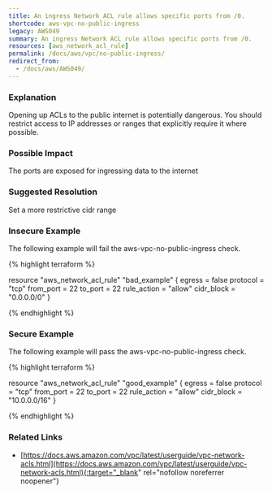 ```yaml
---
title: An ingress Network ACL rule allows specific ports from /0.
shortcode: aws-vpc-no-public-ingress
legacy: AWS049
summary: An ingress Network ACL rule allows specific ports from /0. 
resources: [aws_network_acl_rule] 
permalink: /docs/aws/vpc/no-public-ingress/
redirect_from: 
  - /docs/aws/AWS049/
---
```


### Explanation


Opening up ACLs to the public internet is potentially dangerous. You should restrict access to IP addresses or ranges that explicitly require it where possible.



### Possible Impact
The ports are exposed for ingressing data to the internet

### Suggested Resolution
Set a more restrictive cidr range


### Insecure Example

The following example will fail the aws-vpc-no-public-ingress check.

{% highlight terraform %}

resource "aws_network_acl_rule" "bad_example" {
  egress         = false
  protocol       = "tcp"
  from_port      = 22
  to_port        = 22
  rule_action    = "allow"
  cidr_block     = "0.0.0.0/0"
}

{% endhighlight %}



### Secure Example

The following example will pass the aws-vpc-no-public-ingress check.

{% highlight terraform %}

resource "aws_network_acl_rule" "good_example" {
  egress         = false
  protocol       = "tcp"
  from_port      = 22
  to_port        = 22
  rule_action    = "allow"
  cidr_block     = "10.0.0.0/16"
}

{% endhighlight %}



### Related Links


- [https://docs.aws.amazon.com/vpc/latest/userguide/vpc-network-acls.html](https://docs.aws.amazon.com/vpc/latest/userguide/vpc-network-acls.html){:target="_blank" rel="nofollow noreferrer noopener"}


